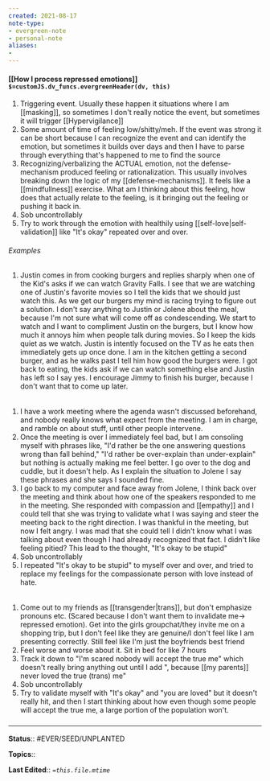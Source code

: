 ```yaml
---
created: 2021-08-17
note-type: 
- evergreen-note
- personal-note
aliases:
- 
---
```

#### [[How I process repressed emotions]] `$=customJS.dv_funcs.evergreenHeader(dv, this)`

1. Triggering event. Usually these happen it situations where I am [[masking]], so sometimes I don't really notice the event, but sometimes it will trigger [[Hypervigilance]]
2. Some amount of time of feeling low/shitty/meh. If the event was strong it can be short because I can recognize the event and can identify the emotion, but sometimes it builds over days and then I have to parse through everything that's happened to me to find the source
3. Recognizing/verbalizing the ACTUAL emotion, not the defense-mechanism produced feeling or rationalization. This usually involves breaking down the logic of my [[defense-mechanisms]]. It feels like a [[mindfullness]] exercise. What am I thinking about this feeling, how does that actually relate to the feeling, is it bringing out the feeling or pushing it back in.
4. Sob uncontrollably
5. Try to work through the emotion with healthily using [[self-love|self-validation]] like "It's okay" repeated over and over. 

###### Examples

1. Justin comes in from cooking burgers and replies sharply when one of the Kid's asks if we can watch Gravity Falls. I see that we are watching one of Justin's favorite movies so I tell the kids that we should just watch this. As we get our burgers my mind is racing trying to figure out a solution. I don't say anything to Justin or Jolene about the meal, because I'm not sure what will come off as condescending. We start to watch and I want to compliment Justin on the burgers, but I know how much it annoys him when people talk during movies. So I keep the kids quiet as we watch. Justin is intently focused on the TV as he eats then immediately gets up once done. I am in the kitchen getting a second burger, and as he walks past I tell him how good the burgers were. I got back to eating, the kids ask if we can watch something else and Justin has left so I say yes. I encourage Jimmy to finish his burger, because I don't want that to come up later. 

######
1. I have a work meeting where the agenda wasn't discussed beforehand, and nobody really knows what expect from the meeting. I am in charge, and ramble on about stuff, until other people intervene. 
2. Once the meeting is over I immediately feel bad, but I am consoling myself with phrases like, "I'd rather be the one answering questions wrong than fall behind," "I'd rather be over-explain than under-explain" but nothing is actually making me feel better. I go over to the dog and cuddle, but it doesn't help. As I explain the situation to Jolene I say these phrases and she says I sounded fine.
3. I go back to my computer and face away from Jolene, I think back over the meeting and think about how one of the speakers responded to me in the meeting. She responded with compassion and [[empathy]] and I could tell that she was trying to validate what I was saying and steer the meeting back to the right direction. I was thankful in the meeting, but now I felt angry. I was mad that she could tell I didn't know what I was talking about even though I had already recognized that fact. I didn't like feeling pitied? This lead to the thought, "It's okay to be stupid"
4. Sob uncontrollably
5. I repeated "It's okay to be stupid" to myself over and over, and tried to replace my feelings for the compassionate person with love instead of hate. 

######
1. Come out to my friends as [[transgender|trans]], but don't emphasize pronouns etc. (Scared because I don't want them to invalidate me-> repressed emotion). Get into the girls groupchat/they invite me on a shopping trip, but I don't feel like they are genuine/I don't feel like I am presenting correctly. Still feel like I'm just the boyfriends best friend
2. Feel worse and worse about it. Sit in bed for like 7 hours
3. Track it down to "I'm scared nobody will accept the true me" which doesn't really bring anything out until I add ", because [[my parents]] never loved the true (trans) me" 
4. Sob uncontrollably
5. Try to validate myself with "It's okay" and "you are loved" but it doesn't really hit, and then I start thinking about how even though some people will accept the true me, a large portion of the population won't. 


### <hr class="footnote"/>

**Status**:: #EVER/SEED/UNPLANTED 

**Topics**::  
	
**Last Edited**:: *`=this.file.mtime`*